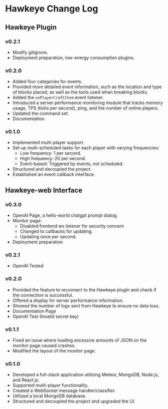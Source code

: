 # Hawkeye Change Log

## Hawkeye Plugin

### v0.2.1
- Modify gitignore.
- Deployment preparation, low-energy consumption plugins.

### v0.2.0

- Added four categories for events.
- Provided more detailed event information, such as the location and type of blocks placed, as well as the tools used when breaking blocks.
- Added the `onPlayerCraftItem` event listener.
- Introduced a server performance monitoring module that tracks memory usage, TPS (ticks per second), ping, and the number of online players.
- Updated the command set.
- Documentation.

### v0.1.0

- Implemented multi-player support.
- Set up multi-scheduled tasks for each player with varying frequencies:
    - Low frequency: 1 per second.
    - High frequency: 20 per second.
    - Event-based: Triggered by events, not scheduled.
- Structured and decoupled the project.
- Established an event callback interface.

## Hawkeye-web Interface

### v0.3.0

- OpenAI Page, a hello-world chatgpt prompt dialog.
- Monitor page:
  - Disabled frontend ws listener for security concern
  - Changed to callbacks for updating. 
  - Updating once per second.
- Deployment preparation

### v0.2.1

- OpenAI Tested

### v0.2.0

- Provided the feature to reconnect to the Hawkeye plugin and check if the connection is successful.
- Offered a display for server performance information.
- Showed the number of logs sent from Hawkeye to ensure no data loss.
- Documentation Page
- OpenAI Test (Invalid secret key)

### v0.1.1

- Fixed an issue where loading excessive amounts of JSON on the monitor page caused crashes.
- Modified the layout of the monitor page.

### v0.1.0

- Developed a full-stack application utilizing Meteor, MongoDB, Node.js, and React.js.
- Supported multi-player functionality.
- Created a WebSocket message handler/classifier.
- Utilized a local MongoDB database.
- Structured and decoupled the project and upgraded the UI.
